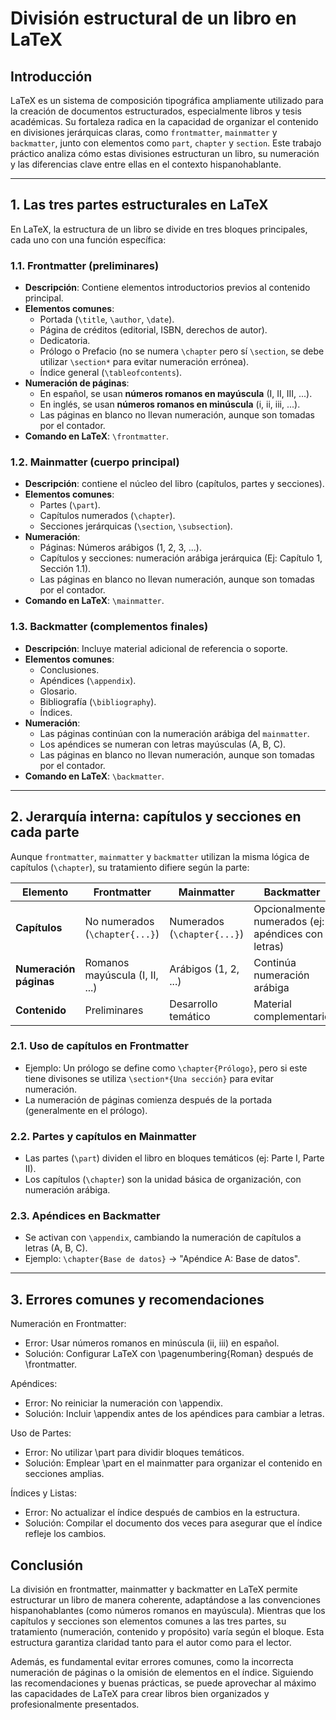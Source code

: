 # División estructural de un libro en LaTeX

## Introducción

LaTeX es un sistema de composición tipográfica ampliamente utilizado para la creación de documentos estructurados, especialmente libros y tesis académicas. Su fortaleza radica en la capacidad de organizar el contenido en divisiones jerárquicas claras, como `frontmatter`, `mainmatter` y `backmatter`, junto con elementos como `part`, `chapter` y `section`. Este trabajo práctico analiza cómo estas divisiones estructuran un libro, su numeración y las diferencias clave entre ellas en el contexto hispanohablante.

---

## 1. Las tres partes estructurales en LaTeX

En LaTeX, la estructura de un libro se divide en tres bloques principales, cada uno con una función específica:

### 1.1. Frontmatter (preliminares)
- **Descripción**: Contiene elementos introductorios previos al contenido principal.
- **Elementos comunes**:
  - Portada (`\title`, `\author`, `\date`).
  - Página de créditos (editorial, ISBN, derechos de autor).
  - Dedicatoria.
  - Prólogo o Prefacio (no se numera `\chapter` pero sí `\section`, se debe utilizar `\section*` para evitar numeración errónea).
  - Índice general (`\tableofcontents`).
- **Numeración de páginas**: 
  - En español, se usan **números romanos en mayúscula** (I, II, III, ...).
  - En inglés, se usan **números romanos en minúscula** (i, ii, iii, ...).
  - Las páginas en blanco no llevan numeración, aunque son tomadas por el contador.
- **Comando en LaTeX**: `\frontmatter`.

### 1.2. Mainmatter (cuerpo principal)
- **Descripción**: contiene el núcleo del libro (capítulos, partes y secciones).
- **Elementos comunes**:
  - Partes (`\part`).
  - Capítulos numerados (`\chapter`).
  - Secciones jerárquicas (`\section`, `\subsection`).
- **Numeración**:
  - Páginas: Números arábigos (1, 2, 3, ...).
  - Capítulos y secciones: numeración arábiga jerárquica (Ej: Capítulo 1, Sección 1.1).
  - Las páginas en blanco no llevan numeración, aunque son tomadas por el contador.
- **Comando en LaTeX**: `\mainmatter`.

### 1.3. Backmatter (complementos finales)
- **Descripción**: Incluye material adicional de referencia o soporte.
- **Elementos comunes**:
  - Conclusiones.
  - Apéndices (`\appendix`).
  - Glosario.
  - Bibliografía (`\bibliography`).
  - Índices.
- **Numeración**:
  - Las páginas continúan con la numeración arábiga del `mainmatter`.
  - Los apéndices se numeran con letras mayúsculas (A, B, C).
  - Las páginas en blanco no llevan numeración, aunque son tomadas por el contador.
- **Comando en LaTeX**: `\backmatter`.

---

## 2. Jerarquía interna: capítulos y secciones en cada parte

Aunque `frontmatter`, `mainmatter` y `backmatter` utilizan la misma lógica de capítulos (`\chapter`), su tratamiento difiere según la parte:

| **Elemento**       | **Frontmatter**                 | **Mainmatter**                  | **Backmatter**                  |
|---------------------|---------------------------------|----------------------------------|----------------------------------|
| **Capítulos**       | No numerados (`\chapter{...}`) | Numerados (`\chapter{...}`)      | Opcionalmente numerados (ej: apéndices con letras) |
| **Numeración páginas** | Romanos mayúscula (I, II, ...)  | Arábigos (1, 2, ...)            | Continúa numeración arábiga |
| **Contenido**       | Preliminares | Desarrollo temático | Material complementario |

### 2.1. Uso de capítulos en Frontmatter
- Ejemplo: Un prólogo se define como `\chapter{Prólogo}`, pero si este tiene divisones se utiliza `\section*{Una sección}` para evitar numeración.
- La numeración de páginas comienza después de la portada (generalmente en el prólogo).

### 2.2. Partes y capítulos en Mainmatter
- Las partes (`\part`) dividen el libro en bloques temáticos (ej: Parte I, Parte II).
- Los capítulos (`\chapter`) son la unidad básica de organización, con numeración arábiga.

### 2.3. Apéndices en Backmatter
- Se activan con `\appendix`, cambiando la numeración de capítulos a letras (A, B, C).
- Ejemplo: `\chapter{Base de datos}` → "Apéndice A: Base de datos".

---

## 3. Errores comunes y recomendaciones

Numeración en Frontmatter:
- Error: Usar números romanos en minúscula (ii, iii) en español.
- Solución: Configurar LaTeX con \pagenumbering{Roman} después de \frontmatter.

Apéndices:
- Error: No reiniciar la numeración con \appendix.
- Solución: Incluir \appendix antes de los apéndices para cambiar a letras.

Uso de Partes:
- Error: No utilizar \part para dividir bloques temáticos.
- Solución: Emplear \part en el mainmatter para organizar el contenido en secciones amplias.

Índices y Listas:
- Error: No actualizar el índice después de cambios en la estructura.
- Solución: Compilar el documento dos veces para asegurar que el índice refleje los cambios.

## Conclusión

La división en frontmatter, mainmatter y backmatter en LaTeX permite estructurar un libro de manera coherente, adaptándose a las convenciones hispanohablantes (como números romanos en mayúscula). Mientras que los capítulos y secciones son elementos comunes a las tres partes, su tratamiento (numeración, contenido y propósito) varía según el bloque. Esta estructura garantiza claridad tanto para el autor como para el lector.

Además, es fundamental evitar errores comunes, como la incorrecta numeración de páginas o la omisión de elementos en el índice. Siguiendo las recomendaciones y buenas prácticas, se puede aprovechar al máximo las capacidades de LaTeX para crear libros bien organizados y profesionalmente presentados.




